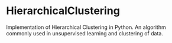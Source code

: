# HierarchicalClustering
Implementation of Hierarchical Clustering in Python. An algorithm commonly used in unsupervised learning and clustering of data.
